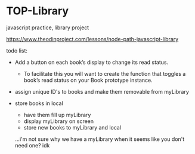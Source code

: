 # TOP-Library
javascript practice, library project

https://www.theodinproject.com/lessons/node-path-javascript-library


todo list:
- Add a button on each book’s display to change its read status.
    - To facilitate this you will want to create the function that toggles a book’s read status on your Book prototype instance.
- assign unique ID's to books and make them removable from myLibrary 
- store books in local
    - have them fill up myLibrary 
    - display myLibrary on screen
    - store new books to myLibrary and local

    ...i'm not sure why we have a myLibrary when it seems like you don't need one? idk